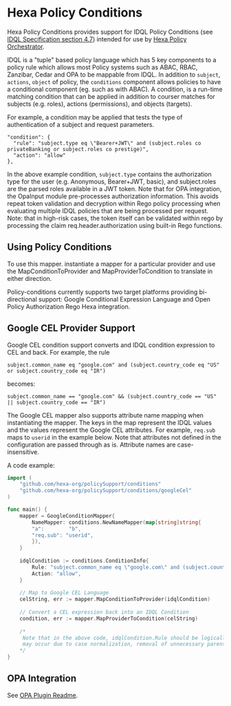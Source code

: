 # Hexa Policy Conditions

Hexa Policy Conditions provides support for IDQL Policy Conditions (see
[IDQL Specification section 4.7](https://github.com/hexa-org/policy/blob/main/specs/IDQL-core-specification.md#47-condition))
intended for use by [Hexa Policy Orchestrator](https://github.com/hexa-org/policy-orchestrator).

IDQL is a "tuple" based policy language which has 5 key components to a policy rule
which allows most Policy systems such as ABAC, RBAC, Zanzibar, Cedar and OPA to be
mappable from IDQL. In addition to `subject`, `actions`, `object` of policy, the `conditions`
component allows policies to have a conditional component (eg. such as with ABAC). A
condition, is a run-time matching condition that can be applied in addition to courser
matches for subjects (e.g. roles), actions (permissions), and objects (targets).

For example, a condition may be applied that tests the type of authentication of a subject and request parameters.
```
"condition": {
  "rule": "subject.type eq \"Bearer+JWT\" and (subject.roles co privateBanking or subject.roles co prestige)",
  "action": "allow"
},
```
In the above example condition, `subject.type` contains the authorization type for the user (e.g. Anonymous, Bearer+JWT, basic),
and subject.roles are the parsed roles available in a JWT token. Note that for OPA integration, the OpaInput module pre-processes authorization
information. This avoids repeat token validation and decryption within Rego policy processing when evaluating multiple IDQL
policies that are being processed per request.  Note: that in high-risk cases, the token itself can be validated within
rego by processing the claim req.header.authorization using built-in Rego functions.


## Using Policy Conditions

To use this mapper. instantiate a mapper for a particular provider and use the MapConditionToProvider and
MapProviderToCondition to translate in either direction.

Policy-conditions currently supports two target platforms providing bi-directional support: Google Conditional Expression Language
and Open Policy Authorization Rego Hexa integration.


## Google CEL Provider Support
Google CEL condition support converts and IDQL condition expression to CEL and back.  For example, the rule

`subject.common_name eq "google.com" and (subject.country_code eq "US" or subject.country_code eq "IR")`

becomes:

`subject.common_name == "google.com" && (subject.country_code == "US" || subject.country_code == "IR")`

The Google CEL mapper also supports attribute name mapping when instantiating the mapper.  The keys in the map
represent the IDQL values and the values represent the Google CEL attributes. For example, `req.sub` maps to `userid` in the
example below.  Note that attributes not defined in the configuration are passed through as is. Attribute names
are case-insensitive.

A code example:
```go
import (
	"github.com/hexa-org/policySupport/conditions"
    "github.com/hexa-org/policySupport/conditions/googleCel"
)

func main() {
    mapper = GoogleConditionMapper{
        NameMapper: conditions.NewNameMapper(map[string]string{
        "a":        "b",
        "req.sub": "userid",
        }),
    }
	
	idqlCondition := conditions.ConditionInfo{
		Rule: "subject.common_name eq \"google.com\" and (subject.country_code eq \"US\" or subject.country_code eq \"IR\")",
		Action: "allow",
    }
	
	// Map to Google CEL Language
	celString, err := mapper.MapConditionToProvider(idqlCondition)
	
	// Convert a CEL expression back into an IDQL Condition
	condition, err := mapper.MapProviderToCondition(celString)
	
	/*
	 Note that in the above code, idqlCondition.Rule should be logically equivalent to condition.Rule. Some differences
	 may occur due to case normalization, removal of unnecessary parentheses, etc.
	*/
}
```

## OPA Integration

See [OPA Plugin Readme](../../server/ReadME.md).
